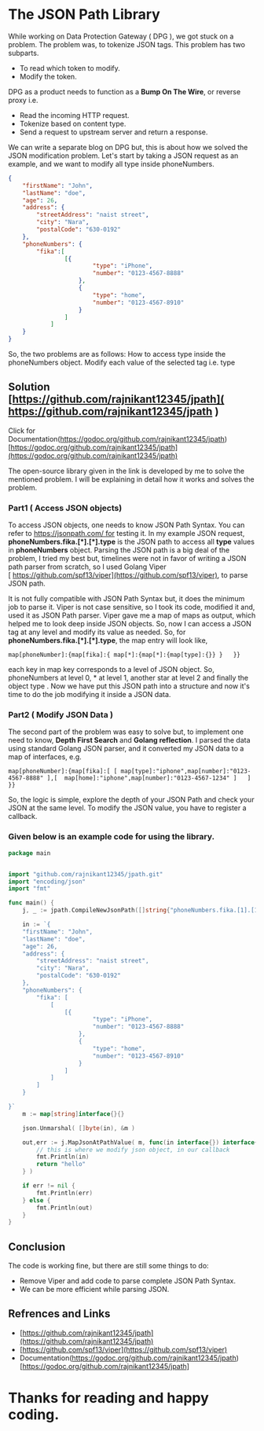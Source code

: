# The JSON Path Library

While working on Data Protection Gateway ( DPG ), we got stuck on a problem. The problem was, to tokenize JSON tags. This problem has two subparts.

* To read which token to modify.
* Modify the token.

DPG as a product needs to function as a **Bump On The Wire**, or reverse proxy i.e. 
* Read the incoming HTTP request.
* Tokenize based on content type.
* Send a request to upstream server and return a response.

We can write a separate blog on DPG but, this is about how we solved the JSON modification problem. Let's start by taking a JSON request as an example, and we want to modify all  type inside phoneNumbers.
```JSON
{
	"firstName": "John",
	"lastName": "doe",
	"age": 26,
	"address": {
		"streetAddress": "naist street",
		"city": "Nara",
		"postalCode": "630-0192"
	},
	"phoneNumbers": {
		"fika":[
				[{
						"type": "iPhone",
						"number": "0123-4567-8888"
					},
					{
						"type": "home",
						"number": "0123-4567-8910"
					}
				]
			]
	}
}
```

So, the two problems are as follows:
How to access type inside the phoneNumbers object.
Modify each value of the selected tag i.e. type

## Solution	[https://github.com/rajnikant12345/jpath]( https://github.com/rajnikant12345/jpath ) 

Click for Documentation(https://godoc.org/github.com/rajnikant12345/jpath) [https://godoc.org/github.com/rajnikant12345/jpath](https://godoc.org/github.com/rajnikant12345/jpath)

The open-source library given in the link is developed by me to solve the mentioned problem. I will be explaining in detail how it works and solves the problem.

### Part1 ( Access JSON objects) 

To access JSON objects, one needs to know JSON Path Syntax. You can refer to https://jsonpath.com/ for testing it. In my example JSON request, **phoneNumbers.fika.[\*].[\*].type** is the JSON path to access all **type** values in **phoneNumbers** object. Parsing the JSON path is a big deal of the problem, I tried my best but, timelines were not in favor of writing a JSON path parser from scratch, so I used Golang  Viper [ https://github.com/spf13/viper](https://github.com/spf13/viper), to parse JSON path.

It is not fully compatible with JSON Path Syntax but, it does the minimum job to parse it. Viper is not case sensitive, so I took its code, modified it and, used it as JSON Path parser. Viper gave me a map of maps as output, which helped me to look deep inside JSON objects. So, now I can access a JSON tag at any level and modify its value as needed. So, for **phoneNumbers.fika.[\*].[\*].type**, the map entry will look like,

```
map[phoneNumber]:{map[fika]:{ map[*]:{map[*]:{map[type]:{}} }   }}
```
each key in map key corresponds to a level of JSON object. So, phoneNumbers at
 level 0, * at level 1, another star at level 2 and finally the object type . Now we have put this JSON path into a structure and now it's time to do the job modifying it inside a JSON data.

### Part2 ( Modify JSON Data ) 

The second part of the problem was easy to solve but, to implement one need to know, **Depth First Search** and **Golang reflection**. I parsed the data using standard Golang JSON parser, and it converted my JSON data to a map of interfaces, e.g.

```
map[phoneNumber]:{map[fika]:[ [ map[type]:"iphone",map[number]:"0123-4567-8888" ],[  map[home]:"iphone",map[number]:"0123-4567-1234" ]   ]  }}
```
So, the logic is simple, explore the depth of your JSON Path and check your JSON at the same level. To modify the JSON value, you have to register a callback. 
  
### Given below is an example code for using the library. 

```GO
package main


import "github.com/rajnikant12345/jpath.git"
import "encoding/json"
import "fmt"

func main() {
	j, _ := jpath.CompileNewJsonPath([]string{"phoneNumbers.fika.[1].[1].[*].number", "firstName"})

	in := `{
	"firstName": "John",
	"lastName": "doe",
	"age": 26,
	"address": {
		"streetAddress": "naist street",
		"city": "Nara",
		"postalCode": "630-0192"
	},
	"phoneNumbers": {
		"fika": [
			[
				[{
						"type": "iPhone",
						"number": "0123-4567-8888"
					},
					{
						"type": "home",
						"number": "0123-4567-8910"
					}
				]
			]
		]
	}

}`
	m := map[string]interface{}{}

	json.Unmarshal( []byte(in), &m )

	out,err := j.MapJsonAtPathValue( m, func(in interface{}) interface{} {
		// this is where we modify json object, in our callback
		fmt.Println(in)
		return "hello"
	} )

	if err != nil {
		fmt.Println(err)
	} else {
	    fmt.Println(out)
	}
}
```


## Conclusion

The code is working fine, but there are still some things to do:
* Remove Viper and add code to parse complete JSON Path Syntax.
* We can be more efficient while parsing JSON.

## Refrences and Links

* [https://github.com/rajnikant12345/jpath](https://github.com/rajnikant12345/jpath) 
* [https://github.com/spf13/viper](https://github.com/spf13/viper)
* Documentation(https://godoc.org/github.com/rajnikant12345/jpath) [https://godoc.org/github.com/rajnikant12345/jpath]



# Thanks for reading and happy coding. 


